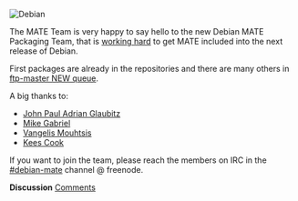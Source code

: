 <!-- 
.. link: 
.. description: 
.. tags: News,Debian
.. date: 2013/11/08 02:00:00
.. title: Debian MATE Packaging Team
.. slug: 2013-11-08-debian-mate-packaging-team
.. author: Stefano Karapetsas
-->

![Debian](http://www.debian.org/logos/openlogo-nd-100.png)

The MATE Team is very happy to say hello to the new Debian MATE Packaging
Team, that is [working hard](http://bugs.debian.org/cgi-bin/bugreport.cgi?bug=708385#31)
to get MATE included into the next release of Debian.

First packages are already in the repositories and there are many others
in [ftp-master NEW queue](http://ftp-master.debian.org/new.html).

A big thanks to:

  * [John Paul Adrian Glaubitz](http://users.physik.fu-berlin.de/~glaubitz/)
  * [Mike Gabriel](http://sunweavers.net/blog/)
  * [Vangelis Mouhtsis](http://gnugr-blog.info/)
  * [Kees Cook](http://outflux.net/)


If you want to join the team, please reach the members on IRC in the
[#debian-mate](https://webchat.freenode.net/?channels=#debian-mate) channel @
freenode.

<div class="alert alert-success">
<strong>Discussion</strong> <a href="http://forums.mate-desktop.org/viewtopic.php?f=20&t=2075" class="alert-link">Comments</a>
</div>

